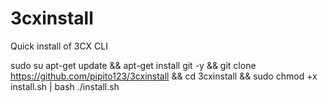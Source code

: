 # 3cxinstall
Quick install of 3CX CLI

sudo su
apt-get update && apt-get install git -y && git clone https://github.com/pipito123/3cxinstall && cd 3cxinstall && sudo chmod +x install.sh | bash ./install.sh


